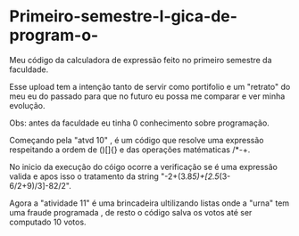 # Primeiro-semestre-l-gica-de-program-o-
Meu código da calculadora de expressão feito no primeiro semestre da faculdade.

Esse upload tem a intenção tanto de servir como portifolio e um "retrato" do meu eu do passado para que no futuro eu possa me comparar e ver minha evolução.

Obs: antes da faculdade eu tinha 0 conhecimento sobre programação.

Começando pela "atvd 10" , é um código que resolve uma expressão respeitando a ordem de ()[]{} e das operações matématicas /*-+.

No inicio da execução do cóigo ocorre a verificação se é uma expressão valida e apos isso o tratamento da string "-2+(3.8*5)+[2.5*(3-6/2+9)/3]-82/2".

Agora a "atividade 11" é uma brincadeira ultilizando listas onde a "urna" tem uma fraude programada , de resto o código salva os votos até ser computado 10 votos.

